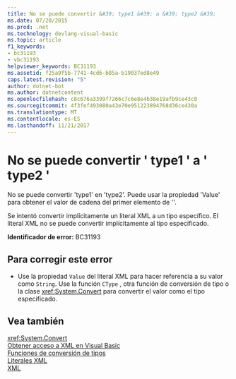 ```yaml
---
title: No se puede convertir &#39; type1 &#39; a &#39; type2 &#39;
ms.date: 07/20/2015
ms.prod: .net
ms.technology: devlang-visual-basic
ms.topic: article
f1_keywords:
- bc31193
- vbc31193
helpviewer_keywords: BC31193
ms.assetid: f25a9f5b-7741-4cd6-b85a-b19037ed8e49
caps.latest.revision: "5"
author: dotnet-bot
ms.author: dotnetcontent
ms.openlocfilehash: c8c676a3399f7266c7c6e8e4b38e19afb9ce43c0
ms.sourcegitcommit: 4f3fef493080a43e70e951223894768d36ce430a
ms.translationtype: MT
ms.contentlocale: es-ES
ms.lasthandoff: 11/21/2017
---
```

# <a name="cannot-convert-39type139-to-39type239"></a>No se puede convertir &#39; type1 &#39; a &#39; type2 &#39;
No se puede convertir 'type1' en 'type2'. Puede usar la propiedad 'Value' para obtener el valor de cadena del primer elemento de '<elementoPrimario>'.  
  
 Se intentó convertir implícitamente un literal XML a un tipo específico. El literal XML no se puede convertir implícitamente al tipo especificado.  
  
 **Identificador de error:** BC31193  
  
## <a name="to-correct-this-error"></a>Para corregir este error  
  
-   Use la propiedad `Value` del literal XML para hacer referencia a su valor como `String`. Use la función `CType` , otra función de conversión de tipo o la clase <xref:System.Convert> para convertir el valor como el tipo especificado.  
  
## <a name="see-also"></a>Vea también  
 <xref:System.Convert>  
 [Obtener acceso a XML en Visual Basic](../../visual-basic/programming-guide/language-features/xml/accessing-xml.md)  
 [Funciones de conversión de tipos](../../visual-basic/language-reference/functions/type-conversion-functions.md)  
 [Literales XML](../../visual-basic/language-reference/xml-literals/index.md)  
 [XML](../../visual-basic/programming-guide/language-features/xml/index.md)

